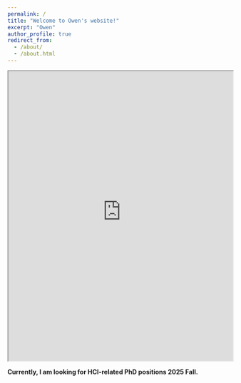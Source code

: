 ```yaml
---
permalink: /
title: "Welcome to Owen's website!"
excerpt: "Owen"
author_profile: true
redirect_from: 
  - /about/
  - /about.html
---
```


<iframe src="https://virtual-owen-0033e3bcabb0.herokuapp.com/" width="100%" height="650px"></iframe>

**Currently, I am looking for HCI-related PhD positions 2025 Fall.**
